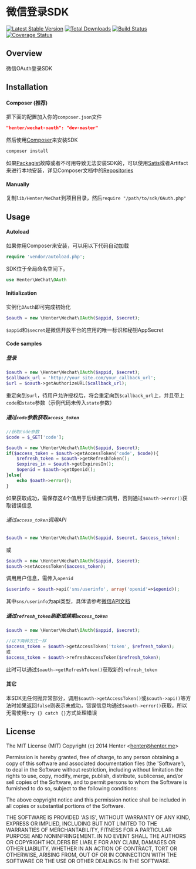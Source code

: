 # 微信登录SDK

[![Latest Stable Version](https://poser.pugx.org/henter/wechat-oauth/v/stable.png)](https://packagist.org/packages/henter/wechat-oauth) [![Total Downloads](https://poser.pugx.org/henter/wechat-oauth/downloads.png)](https://packagist.org/packages/henter/wechat-oauth) [![Build Status](https://travis-ci.org/henter/WeChat-OAuth.png?branch=master)](https://travis-ci.org/henter/Wechat-OAuth) [![Coverage Status](https://coveralls.io/repos/henter/WeChat-OAuth/badge.png?branch=master)](https://coveralls.io/r/henter/WeChat-OAuth)

## Overview
微信OAuth登录SDK

## Installation
#### Composer (推荐)
把下面的配置加入你的`composer.json`文件
```json
"henter/wechat-oauth": "dev-master"
```
然后使用[Composer](https://getcomposer.org/)来安装SDK
```bash
composer install
```
如果[Packagist](https://packagist.org)故障或者不可用导致无法安装SDK的，可以使用[Satis](https://github.com/composer/satis "Satis - Package Repository Generator")或者Artifact来进行本地安装，详见Composer文档中的[Repositories](https://getcomposer.org/doc/05-repositories.md#hosting-your-own)

#### Manually
复制`lib/Henter/WeChat`到项目目录，然后`require "/path/to/sdk/OAuth.php"`

## Usage
#### Autoload
如果你用Composer来安装，可以用以下代码自动加载
```php
require 'vendor/autoload.php';
```
SDK位于全局命名空间下。
```php
use Henter\WeChat\OAuth
```

#### Initialization
实例化`OAuth`即可完成初始化
```php
$oauth = new \Henter\Wechat\OAuth($appid, $secret);
```
`$appid`和`$secret`是微信开放平台的应用的唯一标识和秘钥AppSecret

#### Code samples
##### 登录
```php
$oauth = new \Henter\Wechat\OAuth($appid, $secret);
$callback_url = 'http://your_site.com/your_callback_url';
$url = $oauth->getAuthorizeURL($callback_url);
```
重定向到`$url`，待用户允许授权后，将会重定向到`$callback_url`上，并且带上`code`和`state`参数（示例代码未传入`state`参数）

##### 通过`code`参数获取`access_token`
```php
//获取code参数
$code = $_GET['code'];

$oauth = new \Henter\Wechat\OAuth($appid, $secret);
if($access_token = $oauth->getAccessToken('code', $code)){
	$refresh_token = $oauth->getRefreshToken();
	$expires_in = $oauth->getExpiresIn();
	$openid = $oauth->getOpenid();
}else{
	echo $oauth->error();
}

```
如果获取成功，需保存这4个值用于后续接口调用，否则通过`$oauth->error()`获取错误信息


###### 通过`access_token`调用API

```php
$oauth = new \Henter\Wechat\OAuth($appid, $secret, $access_token);
```
或
```php
$oauth = new \Henter\Wechat\OAuth($appid, $secret);
$oauth->setAccessToken($access_token);
```

调用用户信息，需传入`openid`
```php
$userinfo = $oauth->api('sns/userinfo', array('openid'=>$openid));

```
其中`sns/userinfo`为api类型，具体请参考[微信API文档](https://open.weixin.qq.com/cgi-bin/frame?t=resource/res_main_tmpl&verify=1&lang=zh_CN&target=res/web_wx_powered_interface)


##### 通过`refresh_token`刷新或续期`access_token`
```php
$oauth = new \Henter\Wechat\OAuth($appid, $secret);

//以下两种方式一样
$access_token = $oauth->getAccessToken('token', $refresh_token);
或
$access_token = $oauth->refreshAccessToken($refresh_token);
```
此时可以通过`$oauth->getRefreshToken()`获取新的`refresh_token`

#### 其它
本SDK无任何抛异常部分，调用`$oauth->getAccessToken()`或`$oauth->api()`等方法时如果返回`false`则表示未成功，错误信息均通过`$oauth->error()`获取，所以无需使用`try {} catch {}`方式处理错误


## License
The MIT License (MIT)
Copyright (c) 2014 Henter &lt;henter@henter.me&gt;

Permission is hereby granted, free of charge, to any person obtaining
a copy of this software and associated documentation files (the
'Software'), to deal in the Software without restriction, including
without limitation the rights to use, copy, modify, merge, publish,
distribute, sublicense, and/or sell copies of the Software, and to
permit persons to whom the Software is furnished to do so, subject to
the following conditions:

The above copyright notice and this permission notice shall be
included in all copies or substantial portions of the Software.

THE SOFTWARE IS PROVIDED 'AS IS', WITHOUT WARRANTY OF ANY KIND,
EXPRESS OR IMPLIED, INCLUDING BUT NOT LIMITED TO THE WARRANTIES OF
MERCHANTABILITY, FITNESS FOR A PARTICULAR PURPOSE AND NONINFRINGEMENT.
IN NO EVENT SHALL THE AUTHORS OR COPYRIGHT HOLDERS BE LIABLE FOR ANY
CLAIM, DAMAGES OR OTHER LIABILITY, WHETHER IN AN ACTION OF CONTRACT,
TORT OR OTHERWISE, ARISING FROM, OUT OF OR IN CONNECTION WITH THE
SOFTWARE OR THE USE OR OTHER DEALINGS IN THE SOFTWARE.
